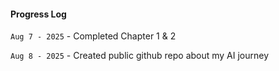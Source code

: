 #### Progress Log
```Aug 7 - 2025``` - Completed Chapter 1 & 2

```Aug 8 - 2025``` - Created public github repo about my AI journey
